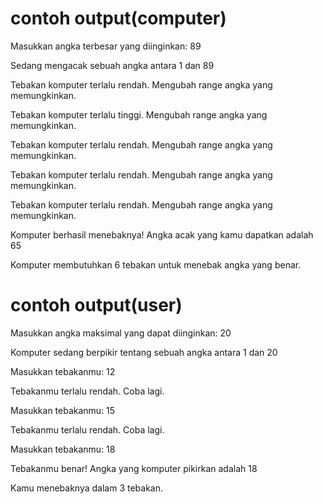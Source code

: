 
# contoh output(computer)
Masukkan angka terbesar yang diinginkan: 89

Sedang mengacak sebuah angka antara 1 dan 89

Tebakan komputer terlalu rendah. Mengubah range angka yang memungkinkan.

Tebakan komputer terlalu tinggi. Mengubah range angka yang memungkinkan.

Tebakan komputer terlalu rendah. Mengubah range angka yang memungkinkan.

Tebakan komputer terlalu rendah. Mengubah range angka yang memungkinkan.

Tebakan komputer terlalu rendah. Mengubah range angka yang memungkinkan.

Komputer berhasil menebaknya! Angka acak yang kamu dapatkan adalah 65

Komputer membutuhkan 6 tebakan untuk menebak angka yang benar.

# contoh output(user)
Masukkan angka maksimal yang dapat diinginkan: 20

Komputer sedang berpikir tentang sebuah angka antara 1 dan 20

Masukkan tebakanmu: 12

Tebakanmu terlalu rendah. Coba lagi.

Masukkan tebakanmu: 15

Tebakanmu terlalu rendah. Coba lagi.

Masukkan tebakanmu: 18

Tebakanmu benar! Angka yang komputer pikirkan adalah 18

Kamu menebaknya dalam 3 tebakan.
 
